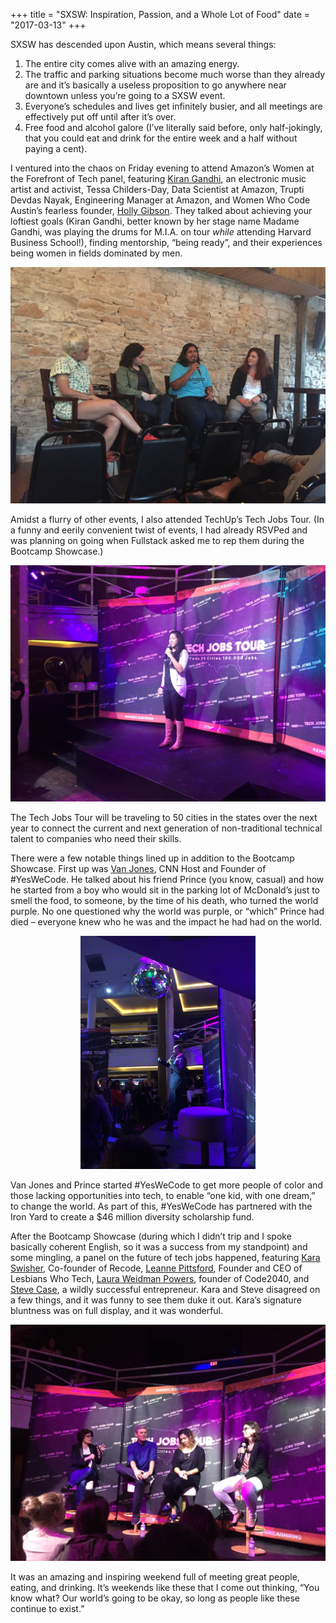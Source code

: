 +++
title = "SXSW: Inspiration, Passion, and a Whole Lot of Food"
date = "2017-03-13"
+++

SXSW has descended upon Austin, which means several things:

1. The entire city comes alive with an amazing energy.
2. The traffic and parking situations become much worse than they already are and it’s basically a useless proposition to go anywhere near downtown unless you’re going to a SXSW event.
3. Everyone’s schedules and lives get infinitely busier, and all meetings are effectively put off until after it’s over.
4. Free food and alcohol galore (I’ve literally said before, only half-jokingly, that you could eat and drink for the entire week and a half without paying a cent).

I ventured into the chaos on Friday evening to attend Amazon’s Women at the Forefront of Tech panel, featuring [Kiran Gandhi](https://twitter.com/MadameGandhi), an electronic music artist and activist, Tessa Childers-Day, Data Scientist at Amazon, Trupti Devdas Nayak, Engineering Manager at Amazon, and Women Who Code Austin’s fearless founder, [Holly Gibson](https://twitter.com/hollyglot). They talked about achieving your loftiest goals (Kiran Gandhi, better known by her stage name Madame Gandhi, was playing the drums for M.I.A. on tour *while* attending Harvard Business School!), finding mentorship, “being ready”, and their experiences being women in fields dominated by men.

<img src="/img/posts/2017-03/sxsw-women-in-tech-panel.jpg" alt="SXSW Amazon Women at the Forefront of Tech panel"/>

Amidst a flurry of other events, I also attended TechUp’s Tech Jobs Tour. (In a funny and eerily convenient twist of events, I had already RSVPed and was planning on going when Fullstack asked me to rep them during the Bootcamp Showcase.)

<img src="/img/posts/2017-03/sxsw-tech-jobs-tour-bootcamp-showcase.jpg" alt="Me, presenting at the Tech Jobs Tour Bootcamp Showcase"/>

The Tech Jobs Tour will be traveling to 50 cities in the states over the next year to connect the current and next generation of non-traditional technical talent to companies who need their skills.

There were a few notable things lined up in addition to the Bootcamp Showcase. First up was [Van Jones](https://twitter.com/VanJones68), CNN Host and Founder of #YesWeCode. He talked about his friend Prince (you know, casual) and how he started from a boy who would sit in the parking lot of McDonald’s just to smell the food, to someone, by the time of his death, who turned the world purple. No one questioned why the world was purple, or “which” Prince had died – everyone knew who he was and the impact he had had on the world.

<p style="text-align: center"><img src="/img/posts/2017-03/sxsw-tech-jobs-tour-van-jones.jpg" alt="Van Jones speaking at the Tech Jobs Tour" style="width: 20em"/></p>

Van Jones and Prince started #YesWeCode to get more people of color and those lacking opportunities into tech, to enable “one kid, with one dream,” to change the world. As part of this, #YesWeCode has partnered with the Iron Yard to create a $46 million diversity scholarship fund.

After the Bootcamp Showcase (during which I didn’t trip and I spoke basically coherent English, so it was a success from my standpoint) and some mingling, a panel on the future of tech jobs happened, featuring [Kara Swisher](https://twitter.com/karaswisher), Co-founder of Recode, [Leanne Pittsford](https://twitter.com/lepitts), Founder and CEO of Lesbians Who Tech, [Laura Weidman Powers](https://twitter.com/laurawp), founder of Code2040, and [Steve Case](https://twitter.com/SteveCase), a wildly successful entrepreneur. Kara and Steve disagreed on a few things, and it was funny to see them duke it out. Kara’s signature bluntness was on full display, and it was wonderful.

<img src="/img/posts/2017-03/sxsw-tech-jobs-tour-panel.jpg" alt="Tech Jobs Tour panel"/>

It was an amazing and inspiring weekend full of meeting great people, eating, and drinking. It’s weekends like these that I come out thinking, “You know what? Our world’s going to be okay, so long as people like these continue to exist.”
